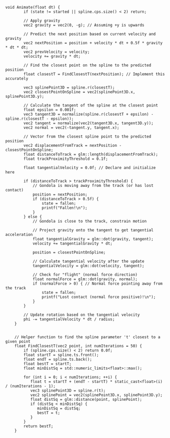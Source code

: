     void Animate(float dt) {
            if (state != started || spline.cps.size() < 2) return;
    
            // Apply gravity
            vec2 gravity = vec2(0, -g); // Assuming +y is upwards
    
            // Predict the next position based on current velocity and gravity
            vec2 nextPosition = position + velocity * dt + 0.5f * gravity * dt * dt;
            vec2 prevVelocity = velocity;
            velocity += gravity * dt;
    
            // Find the closest point on the spline to the predicted position
            float closestT = FindClosestT(nextPosition); // Implement this accurately
    
            vec3 splinePoint3D = spline.r(closestT);
            vec2 closestPointOnSpline = vec2(splinePoint3D.x, splinePoint3D.y);
    
            // Calculate the tangent of the spline at the closest point
            float epsilon = 0.001f;
            vec3 tangent3D = normalize(spline.r(closestT + epsilon) - spline.r(closestT - epsilon));
            vec2 tangent = normalize(vec2(tangent3D.x, tangent3D.y));
            vec2 normal = vec2(-tangent.y, tangent.x);
    
            // Vector from the closest spline point to the predicted position
            vec2 displacementFromTrack = nextPosition - closestPointOnSpline;
            float distanceToTrack = glm::length(displacementFromTrack);
            float trackProximityThreshold = 0.1f;
    
            float tangentialVelocity = 0.0f; // Declare and initialize here
    
            if (distanceToTrack > trackProximityThreshold) {
                // Gondola is moving away from the track (or has lost contact)
                position = nextPosition;
                if (distanceToTrack > 0.5f) {
                    state = fallen;
                    printf("Fallen!\n");
                }
            } else {
                // Gondola is close to the track, constrain motion
    
                // Project gravity onto the tangent to get tangential acceleration
                float tangentialGravity = glm::dot(gravity, tangent);
                velocity += tangentialGravity * dt;
    
                position = closestPointOnSpline;
    
                // Calculate tangential velocity after the update
                tangentialVelocity = glm::dot(velocity, tangent);
    
                // Check for "flight" (normal force direction)
                float normalForce = glm::dot(gravity, normal);
                if (normalForce > 0) { // Normal force pointing away from the track
                    state = fallen;
                    printf("Lost contact (normal force positive)!\n");
                }
            }
    
            // Update rotation based on the tangential velocity
            phi -= tangentialVelocity * dt / radius;
        }
    
    
        // Helper function to find the spline parameter 't' closest to a given point
        float FindClosestT(vec2 point, int numIterations = 50) {
            if (spline.cps.size() < 2) return 0.0f;
            float startT = spline.ts.front();
            float endT = spline.ts.back();
            float bestT = startT;
            float minDistSq = std::numeric_limits<float>::max();
    
            for (int i = 0; i < numIterations; ++i) {
               float t = startT + (endT - startT) * static_cast<float>(i) / (numIterations - 1);
               vec3 splinePoint3D = spline.r(t);
               vec2 splinePoint = vec2(splinePoint3D.x, splinePoint3D.y);
               float distSq = glm::distance(point, splinePoint);
               if (distSq < minDistSq) {
                  minDistSq = distSq;
                  bestT = t;
               }
            }
            return bestT;
        }
